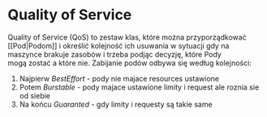 # Quality of Service

Quality of Service (QoS) to zestaw klas, które można przyporządkować [[Pod|Podom]] i określić kolejność ich usuwania w sytuacji gdy na maszynce brakuje zasobów i trzeba podjąc decyzję, które Pody mogą zostać a które nie. Zabijanie podów odbywa się według kolejności:

1. Najpierw *BestEffort* - pody nie majace resources ustawione
2. Potem *Burstable* - pody majace ustawione limity i request ale roznia sie od siebie
3. Na końcu *Guaranted* - gdy limity i requesty są takie same